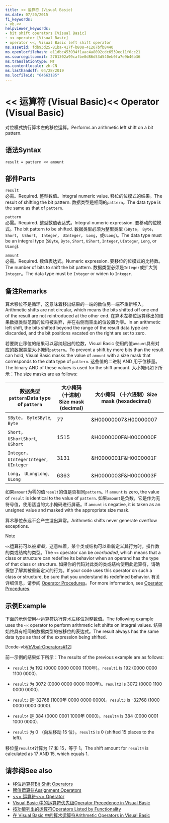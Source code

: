 ```yaml
---
title: << 运算符 (Visual Basic)
ms.date: 07/20/2015
f1_keywords:
- vb.<<
helpviewer_keywords:
- bit shift operators [Visual Basic]
- << operator [Visual Basic]
- operator <<, Visual Basic left shift operator
ms.assetid: fdb93d25-81ba-417f-b808-41207bfb8440
ms.openlocfilehash: e11dbc453934f1aac4a8092cdc6539ec11f0cc21
ms.sourcegitcommit: 2701302a99cafbe0d86d53d540eb0fa7e9b46b36
ms.translationtype: MT
ms.contentlocale: zh-CN
ms.lasthandoff: 04/28/2019
ms.locfileid: "64663185"
---
```

# <a name="-operator-visual-basic"></a><span data-ttu-id="994a1-102">\<\< 运算符 (Visual Basic)</span><span class="sxs-lookup"><span data-stu-id="994a1-102">\<\< Operator (Visual Basic)</span></span>
<span data-ttu-id="994a1-103">对位模式执行算术左的移位运算。</span><span class="sxs-lookup"><span data-stu-id="994a1-103">Performs an arithmetic left shift on a bit pattern.</span></span>  
  
## <a name="syntax"></a><span data-ttu-id="994a1-104">语法</span><span class="sxs-lookup"><span data-stu-id="994a1-104">Syntax</span></span>  
  
```  
result = pattern << amount  
```  
  
## <a name="parts"></a><span data-ttu-id="994a1-105">部件</span><span class="sxs-lookup"><span data-stu-id="994a1-105">Parts</span></span>  
 `result`  
 <span data-ttu-id="994a1-106">必需。</span><span class="sxs-lookup"><span data-stu-id="994a1-106">Required.</span></span> <span data-ttu-id="994a1-107">整型数值。</span><span class="sxs-lookup"><span data-stu-id="994a1-107">Integral numeric value.</span></span> <span data-ttu-id="994a1-108">移位的位模式的结果。</span><span class="sxs-lookup"><span data-stu-id="994a1-108">The result of shifting the bit pattern.</span></span> <span data-ttu-id="994a1-109">数据类型是相同的`pattern`。</span><span class="sxs-lookup"><span data-stu-id="994a1-109">The data type is the same as that of `pattern`.</span></span>  
  
 `pattern`  
 <span data-ttu-id="994a1-110">必需。</span><span class="sxs-lookup"><span data-stu-id="994a1-110">Required.</span></span> <span data-ttu-id="994a1-111">整型数值表达式。</span><span class="sxs-lookup"><span data-stu-id="994a1-111">Integral numeric expression.</span></span> <span data-ttu-id="994a1-112">要移动的位模式。</span><span class="sxs-lookup"><span data-stu-id="994a1-112">The bit pattern to be shifted.</span></span> <span data-ttu-id="994a1-113">数据类型必须为整型类型 (`SByte`， `Byte`， `Short`， `UShort`， `Integer`， `UInteger`， `Long`，或`ULong`)。</span><span class="sxs-lookup"><span data-stu-id="994a1-113">The data type must be an integral type (`SByte`, `Byte`, `Short`, `UShort`, `Integer`, `UInteger`, `Long`, or `ULong`).</span></span>  
  
 `amount`  
 <span data-ttu-id="994a1-114">必需。</span><span class="sxs-lookup"><span data-stu-id="994a1-114">Required.</span></span> <span data-ttu-id="994a1-115">数值表达式。</span><span class="sxs-lookup"><span data-stu-id="994a1-115">Numeric expression.</span></span> <span data-ttu-id="994a1-116">要移位的位模式的比特数。</span><span class="sxs-lookup"><span data-stu-id="994a1-116">The number of bits to shift the bit pattern.</span></span> <span data-ttu-id="994a1-117">数据类型必须是`Integer`或扩大到`Integer`。</span><span class="sxs-lookup"><span data-stu-id="994a1-117">The data type must be `Integer` or widen to `Integer`.</span></span>  
  
## <a name="remarks"></a><span data-ttu-id="994a1-118">备注</span><span class="sxs-lookup"><span data-stu-id="994a1-118">Remarks</span></span>  
 <span data-ttu-id="994a1-119">算术移位不是循环，这意味着移出结果的一端的数位另一端不重新移入。</span><span class="sxs-lookup"><span data-stu-id="994a1-119">Arithmetic shifts are not circular, which means the bits shifted off one end of the result are not reintroduced at the other end.</span></span> <span data-ttu-id="994a1-120">在算术左移位运算移出的结果数据类型范围的位将被丢弃，并在右侧而空出的位设置为零。</span><span class="sxs-lookup"><span data-stu-id="994a1-120">In an arithmetic left shift, the bits shifted beyond the range of the result data type are discarded, and the bit positions vacated on the right are set to zero.</span></span>  
  
 <span data-ttu-id="994a1-121">若要防止移位的结果可以容纳超出的位数，Visual Basic 使用的值`amount`具有对应的数据类型大小掩码`pattern`。</span><span class="sxs-lookup"><span data-stu-id="994a1-121">To prevent a shift by more bits than the result can hold, Visual Basic masks the value of `amount` with a size mask that corresponds to the data type of `pattern`.</span></span> <span data-ttu-id="994a1-122">这些值的二进制 AND 用于位移量。</span><span class="sxs-lookup"><span data-stu-id="994a1-122">The binary AND of these values is used for the shift amount.</span></span> <span data-ttu-id="994a1-123">大小掩码如下所示：</span><span class="sxs-lookup"><span data-stu-id="994a1-123">The size masks are as follows:</span></span>  
  
|<span data-ttu-id="994a1-124">数据类型 `pattern`</span><span class="sxs-lookup"><span data-stu-id="994a1-124">Data type of `pattern`</span></span>|<span data-ttu-id="994a1-125">大小掩码 （十进制）</span><span class="sxs-lookup"><span data-stu-id="994a1-125">Size mask (decimal)</span></span>|<span data-ttu-id="994a1-126">大小掩码 （十六进制）</span><span class="sxs-lookup"><span data-stu-id="994a1-126">Size mask (hexadecimal)</span></span>|  
|----------------------------|---------------------------|-------------------------------|  
|<span data-ttu-id="994a1-127">`SByte`， `Byte`</span><span class="sxs-lookup"><span data-stu-id="994a1-127">`SByte`, `Byte`</span></span>|<span data-ttu-id="994a1-128">7</span><span class="sxs-lookup"><span data-stu-id="994a1-128">7</span></span>|<span data-ttu-id="994a1-129">&H00000007</span><span class="sxs-lookup"><span data-stu-id="994a1-129">&H00000007</span></span>|  
|<span data-ttu-id="994a1-130">`Short`， `UShort`</span><span class="sxs-lookup"><span data-stu-id="994a1-130">`Short`, `UShort`</span></span>|<span data-ttu-id="994a1-131">15</span><span class="sxs-lookup"><span data-stu-id="994a1-131">15</span></span>|<span data-ttu-id="994a1-132">&H0000000F</span><span class="sxs-lookup"><span data-stu-id="994a1-132">&H0000000F</span></span>|  
|<span data-ttu-id="994a1-133">`Integer`， `UInteger`</span><span class="sxs-lookup"><span data-stu-id="994a1-133">`Integer`, `UInteger`</span></span>|<span data-ttu-id="994a1-134">31</span><span class="sxs-lookup"><span data-stu-id="994a1-134">31</span></span>|<span data-ttu-id="994a1-135">&H0000001F</span><span class="sxs-lookup"><span data-stu-id="994a1-135">&H0000001F</span></span>|  
|<span data-ttu-id="994a1-136">`Long`， `ULong`</span><span class="sxs-lookup"><span data-stu-id="994a1-136">`Long`, `ULong`</span></span>|<span data-ttu-id="994a1-137">63</span><span class="sxs-lookup"><span data-stu-id="994a1-137">63</span></span>|<span data-ttu-id="994a1-138">&H0000003F</span><span class="sxs-lookup"><span data-stu-id="994a1-138">&H0000003F</span></span>|  
  
 <span data-ttu-id="994a1-139">如果`amount`为零的值`result`的值是否相同`pattern`。</span><span class="sxs-lookup"><span data-stu-id="994a1-139">If `amount` is zero, the value of `result` is identical to the value of `pattern`.</span></span> <span data-ttu-id="994a1-140">如果`amount`是负数，它是作为无符号值，使用适当的大小掩码进行屏蔽。</span><span class="sxs-lookup"><span data-stu-id="994a1-140">If `amount` is negative, it is taken as an unsigned value and masked with the appropriate size mask.</span></span>  
  
 <span data-ttu-id="994a1-141">算术移位永远不会产生溢出异常。</span><span class="sxs-lookup"><span data-stu-id="994a1-141">Arithmetic shifts never generate overflow exceptions.</span></span>  
  
> [!NOTE]
>  <span data-ttu-id="994a1-142">`<<`运算符可以被*重载*，这意味着，某个类或结构可以重新定义其行为时，操作数的类或结构的类型。</span><span class="sxs-lookup"><span data-stu-id="994a1-142">The `<<` operator can be *overloaded*, which means that a class or structure can redefine its behavior when an operand has the type of that class or structure.</span></span> <span data-ttu-id="994a1-143">如果你的代码对此类的类或结构使用此运算符，请确保您了解其被重新定义的行为。</span><span class="sxs-lookup"><span data-stu-id="994a1-143">If your code uses this operator on such a class or structure, be sure that you understand its redefined behavior.</span></span> <span data-ttu-id="994a1-144">有关详细信息，请参阅 [Operator Procedures](../../../visual-basic/programming-guide/language-features/procedures/operator-procedures.md)。</span><span class="sxs-lookup"><span data-stu-id="994a1-144">For more information, see [Operator Procedures](../../../visual-basic/programming-guide/language-features/procedures/operator-procedures.md).</span></span>  
  
## <a name="example"></a><span data-ttu-id="994a1-145">示例</span><span class="sxs-lookup"><span data-stu-id="994a1-145">Example</span></span>  
 <span data-ttu-id="994a1-146">下面的示例使用`<<`运算符执行算术左移位对整数值。</span><span class="sxs-lookup"><span data-stu-id="994a1-146">The following example uses the `<<` operator to perform arithmetic left shifts on integral values.</span></span> <span data-ttu-id="994a1-147">结果始终具有相同的数据类型的被移位的表达式。</span><span class="sxs-lookup"><span data-stu-id="994a1-147">The result always has the same data type as that of the expression being shifted.</span></span>  
  
 [!code-vb[VbVbalrOperators#12](~/samples/snippets/visualbasic/VS_Snippets_VBCSharp/VbVbalrOperators/VB/Class1.vb#12)]  
  
 <span data-ttu-id="994a1-148">前一示例的结果如下所示：</span><span class="sxs-lookup"><span data-stu-id="994a1-148">The results of the previous example are as follows:</span></span>  
  
- <span data-ttu-id="994a1-149">`result1` 为 192 (0000 0000 0000 1100年)。</span><span class="sxs-lookup"><span data-stu-id="994a1-149">`result1` is 192 (0000 0000 1100 0000).</span></span>  
  
- <span data-ttu-id="994a1-150">`result2` 为 3072 (0000 0000 0000 1100年)。</span><span class="sxs-lookup"><span data-stu-id="994a1-150">`result2` is 3072 (0000 1100 0000 0000).</span></span>  
  
- <span data-ttu-id="994a1-151">`result3` 是-32768 (1000年 0000 0000 0000)。</span><span class="sxs-lookup"><span data-stu-id="994a1-151">`result3` is -32768 (1000 0000 0000 0000).</span></span>  
  
- <span data-ttu-id="994a1-152">`result4` 是 384 (0000 0001 1000年 0000)。</span><span class="sxs-lookup"><span data-stu-id="994a1-152">`result4` is 384 (0000 0001 1000 0000).</span></span>  
  
- <span data-ttu-id="994a1-153">`result5` 为 0 （向左移动 15 位）。</span><span class="sxs-lookup"><span data-stu-id="994a1-153">`result5` is 0 (shifted 15 places to the left).</span></span>  
  
 <span data-ttu-id="994a1-154">移位量`result4`计算为 17 和 15，等于 1。</span><span class="sxs-lookup"><span data-stu-id="994a1-154">The shift amount for `result4` is calculated as 17 AND 15, which equals 1.</span></span>  
  
## <a name="see-also"></a><span data-ttu-id="994a1-155">请参阅</span><span class="sxs-lookup"><span data-stu-id="994a1-155">See also</span></span>

- [<span data-ttu-id="994a1-156">移位运算符</span><span class="sxs-lookup"><span data-stu-id="994a1-156">Bit Shift Operators</span></span>](../../../visual-basic/language-reference/operators/bit-shift-operators.md)
- [<span data-ttu-id="994a1-157">赋值运算符</span><span class="sxs-lookup"><span data-stu-id="994a1-157">Assignment Operators</span></span>](../../../visual-basic/language-reference/operators/assignment-operators.md)
- [<span data-ttu-id="994a1-158"><<= 运算符</span><span class="sxs-lookup"><span data-stu-id="994a1-158"><<= Operator</span></span>](../../../visual-basic/language-reference/operators/left-shift-assignment-operator.md)
- [<span data-ttu-id="994a1-159">Visual Basic 中的运算符优先级</span><span class="sxs-lookup"><span data-stu-id="994a1-159">Operator Precedence in Visual Basic</span></span>](../../../visual-basic/language-reference/operators/operator-precedence.md)
- [<span data-ttu-id="994a1-160">按功能列出的运算符</span><span class="sxs-lookup"><span data-stu-id="994a1-160">Operators Listed by Functionality</span></span>](../../../visual-basic/language-reference/operators/operators-listed-by-functionality.md)
- [<span data-ttu-id="994a1-161">在 Visual Basic 中的算术运算符</span><span class="sxs-lookup"><span data-stu-id="994a1-161">Arithmetic Operators in Visual Basic</span></span>](../../../visual-basic/programming-guide/language-features/operators-and-expressions/arithmetic-operators.md)
